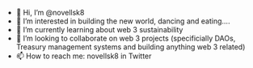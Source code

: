 - 👋 Hi, I’m @novellsk8
- 👀 I’m interested in building the new world, dancing and eating.... 
- 🌱 I’m currently learning about web 3 sustainability
- 💞️ I’m looking to collaborate on web 3 projects (specificially DAOs, Treasury management systems and building anything web 3 related)
- 📫 How to reach me: novellsk8 in Twitter

<!---
novellsk8/novellsk8 is a ✨ special ✨ repository because its `README.md` (this file) appears on your GitHub profile.
You can click the Preview link to take a look at your changes.
--->
